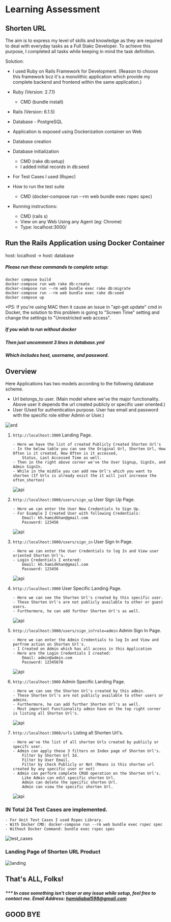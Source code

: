 # Learning Assessment
## Shorten URL

The aim is to express my level of skills and knowledge as they are required to deal with everyday tasks as a Full Stakc Developer.
To achieve this purpose, I completed all tasks while keeping in mind the task definition.

Solution:
* I used Ruby on Rails Framework for Development.
  (Reason to choose this framework bcz it's a monolithic application which provide my complete backend and frontend within the same application.)
* Ruby (Version: 2.7.1)
    * CMD (bundle install)
* Rails (Version: 6.1.5)
* Database - PostgreSQL
* Application is exposed using Dockerization container on Web
* Database creation
* Database initialization
    * CMD (rake db:setup)
    * I added initial records in db:seed

* For Test Cases I used (Rspec)
* How to run the test suite
    * CMD (docker-compose run --rm web bundle exec rspec spec)

* Running instructions:
    * CMD (rails s)
    * View on any Web Using any Agent (eg: Chrome)
    * Type: localhost:3000/

## Run the Rails Application using Docker Container

host: localhost -> host: database

##### Please run these commands to complete setup:

```
docker compose build
docker-compose run web rake db:create
docker-compose run --rm web bundle exec rake db:migrate
docker-compose run --rm web bundle exec rake db:seed
docker compose up
```
*PS: If you're using MAC then it cause an issue in "apt-get update" cmd in Docker, the solution to this problem is going to "Screen Time" setting and change the settings to "Unrestricted web access".

##### If you wish to run without docker
##### Then just uncomment 3 lines in database.yml
##### Which includes host, username, and password.



## Overview

Here Applications has two models according to the following database scheme.
* Url belongs_to user. (Main model where we've the major functionality. Above user it depends the url created publicly or specific user oriented.)
* User (Used for authentication purpose. User has email and password with the specific role either Admin or User.)

![erd](public/erd.jpg)


1. `http://localhost:3000` Landing Page.
    ```
   - Here we have the list of created Publicly Created Shorten Url's
   - In the below table you can see the Original Url, Shorten Url, How Often is it created, How Often is it accessed,
        Status, Last Accessed Time as well.
   - Then in the right above corner we've the User Signup, SignIn, and Admin SignIn.
   - While in the middle you can add new Url's which you want to shorten (If Urls is already exist the it will just increase the often_shorten)
    ```
   ![api](public/landing_page.png)


2. `http://localhost:3000/users/sign_up` User Sign Up Page.
    ```
    - Here we can enter the User New Credentials to Sign Up.
    - For Example I Created User with following Credentials:
        Email: kh.hamidkhan@gmail.com
        Password: 123456
    ```
   ![api](public/user_sign_up.png)


3. `http://localhost:3000/users/sign_in` User Sign In Page.
    ```
    - Here we can enter the User Credentials to log In and View user oriented Shorten Url's.
    - Login Credentials I entered:
        Email: kh.hamidkhan@gmail.com
        Password: 123456
    ```
   ![api](public/user_log_in.png)


4. `http://localhost:3000` User Specific Landing Page.
    ```
    - Here we can see the Shorten Url's created by this specific user.
    - These Shorten Url's are not publicly available to other or guest users.
    - Furthermore, he can add further Shorten Url's as well.
    ```
   ![api](public/user_specific_urls.png)


5. `http://localhost:3000/users/sign_in?role=admin` Admin Sign In Page.
    ```
    - Here we can enter the Admin Credentials to log In and View and perfrom action on Shorten Url's.
    - I Created on Admin which has all access in this Application 
    - Here are the Login Credentials I created:
        Email: admin@admin.com
        Password: 12345678
    ```
   ![api](public/admin_log_in.png)


6. `http://localhost:3000` Admin Specific Landing Page.
    ```
    - Here we can see the Shorten Url's created by this admin.
    - These Shorten Url's are not publicly available to other users or admins.
    - Furthermore, he can add further Shorten Url's as well.
    - Most important Functionality admin have on the top right corner is listing all Shorten Url's.
    ```
   ![api](public/admin_specific_urls.png)



7. `http://localhost:3000/urls` Listing all Shorten Url's.
    ```
    - Here we've the list of all shorten Urls created by publicly or specifc user.
    - Admin can apply these 3 filters on Index page of Shorten Url's.
        Filter by Shorten Url Id.
        Filter by User Email.
        Filter by check Publicly or Not (Means is this shorten url created by any specific user or not)
    - Admin can perform complete CRUD operation on the Shorten Url's.
        Like Admin can edit specific shorten Url. 
        Admin can delete the specific shorten Url.
        Admin can view the specific shorten Url.
    ```
   ![api](public/list_urls.png)

### IN Total 24 Test Cases are implemented.

    - For Unit Test Cases I used Rspec Library.
    - With Docker CMD: docker-compose run --rm web bundle exec rspec spec
    - Without Docker Command: bundle exec rspec spec

![test_cases](public/test_cases.png)


### Landing Page of Shorten URL Product

![landing](public/Landing.png)


## That's ALL, Folks!

###

##### *** In case something isn't clear or any issue while setup, feel free to contact me. Email Address: hamidiqbal598@gmail.com

## GOOD BYE

